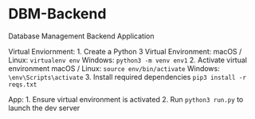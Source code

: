 # DBM-Backend
Database Management Backend Application

Virtual Enviornment:
    1. Create a Python 3 Virtual Environment:
        macOS / Linux: `virtualenv env`
        Windows: `python3 -m venv env1`
    2. Activate virtual environment
        macOS / Linux: `source env/bin/activate`
        Windows: `\env\Scripts\activate`
    3. Install required dependencies
        `pip3 install -r reqs.txt` 

App:
    1. Ensure virtual environment is activated
    2. Run `python3 run.py` to launch the dev server
